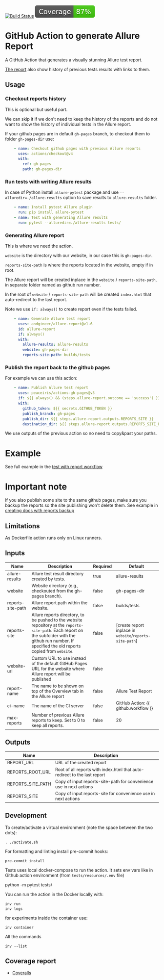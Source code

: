 [![Build Status](https://github.com/andgineer/allure-report/workflows/CI/badge.svg)](https://github.com/andgineer/allure-report/actions)
[![Coverage](https://raw.githubusercontent.com/andgineer/allure-report/python-coverage-comment-action-data/badge.svg)](https://htmlpreview.github.io/?https://github.com/andgineer/allure-report/blob/python-coverage-comment-action-data/htmlcov/index.html)
# GitHub Action to generate Allure Report

A GitHub Action that generates a visually stunning Allure test report.

[The report](https://andgineer.github.io/bitwarden-import-msecure/builds/tests/94/index.html#) 
also show history of previous tests results with links to them.

## Usage

### Checkout reports history

This is optional but useful part.

We can skip it if we don't need to keep the history of the reports and do not want to show the history of
individual tests in the Allure report.

If your github pages are in default `gh-pages` branch, to checkout them to
folder `gh-pages-dir` use:

```yaml
    - name: Checkout github pages with previous Allure reports
      uses: actions/checkout@v4
      with:
        ref: gh-pages
        path: gh-pages-dir

```

### Run tests with writing Allure results

In case of Python install `allure-pytest` package and use `--alluredir=./allure-results` option to save results to 
`allure-results` folder.

```yaml
    - name: Install pytest Allure plugin
      run: pip install allure-pytest
    - name: Test with generating Allure results
      run: pytest --alluredir=./allure-results tests/
```

### Generating Allure report

This is where we need the action.

`website` is the directory with our website, in our case this is `gh-pages-dir`.

`reports-site-path` is where the reports located in the website, empty if in root.

The Allure report will be created inplace in the `website` / `reports-site-path`, in separate folder named as 
github run number.

In the root of `website` / `reports-site-path` will be created `index.html` that auto-redirect to the last report.

Note we use `if: always()` to create report even if the tests failed.

```yaml
    - name: Generate Allure test report
      uses: andgineer/allure-report@v1.6
      id: allure-report
      if: always()
      with:
        allure-results: allure-results
        website: gh-pages-dir
        reports-site-path: builds/tests
```

### Publish the report back to the github pages

For example we can use this action:

```yaml
    - name: Publish Allure test report
      uses: peaceiris/actions-gh-pages@v3
      if: ${{ always() && (steps.allure-report.outcome == 'success') }}
      with:
        github_token: ${{ secrets.GITHUB_TOKEN }}
        publish_branch: gh-pages
        publish_dir: ${{ steps.allure-report.outputs.REPORTS_SITE }}
        destination_dir: ${{ steps.allure-report.outputs.REPORTS_SITE_PATH }}
```

We use outputs of the previous action so no need to copy&past your paths.

# Example

See full example in the
[test with report workflow](https://github.com/andgineer/bitwarden-import-msecure/blob/main/.github/workflows/ci.yml)

# Important note

If you also publish some site to the same github pages, make sure you backup the reports 
so the site publishing won't delete them.
See example in [creating docs with reports backup](https://github.com/andgineer/bitwarden-import-msecure/blob/main/.github/workflows/docs.yml)

## Limitations

As Dockerfile action runs only on Linux runners.

## Inputs

| Name              | Description                                                                                                                                                                                                   | Required | Default                               |
|-------------------|---------------------------------------------------------------------------------------------------------------------------------------------------------------------------------------------------------------|----------|---------------------------------------|
| allure-results    | Allure test result directory created by tests.                                                                                                                                                                | true     | allure-results                        |
| website    | Website directory (e.g., checkouted from the gh-pages branch).                                                                                                                                                | false    | gh-pages-dir                          |
| reports-site-path | Allure report path within the website.                                                                                                                                                                        | false    | builds/tests                          |
| reports-site      | Allure reports directory, to be pushed to the website repository at the `reports-site-path`. Each report on the subfolder with the github run number. If specified the old reports copied from `website`. | false    | [create report inplace in `website`/`reports-site-path`] |
| website-url       | Custom URL to use instead of the default GitHub Pages URL for the website where Allure report will be published                                                                                               | false    |                                       |
| report-name       | The name to be shown on top of the Overview tab in the Allure report                                                                                                                                          | false    | Allure Test Report                    |
| ci-name           | The name of the CI server                                                                                                                                                                                     | false    | GitHub Action: {{ github.workflow }}  |
| max-reports       | Number of previous Allure reports to keep. Set to 0 to keep all reports.                                                                                                                                      | false    | 20                                    |

## Outputs

| Name              | Description                                                               | 
|-------------------|---------------------------------------------------------------------------|
| REPORT_URL        | URL of the created report                                                 | 
| REPORTS_ROOT_URL  | Root of all reports with index.html that auto-redirect to the last report |
| REPORTS_SITE_PATH | Copy of input reports-site-path for convenience use in next actions       |
| REPORTS_SITE | Copy of input reports-site for convenience use in next actions            |


## Development

To create/activate a virtual environment (note the space between the two dots):

    . ./activate.sh

For formatting and linting install pre-commit hooks:

    pre-commit install

Tests uses local docker-compose to run the action.
It sets env vars like in Github action environment (from `tests/resources/.env` file)

   python -m pytest tests/

You can run the action in the Docker locally with:

    inv run
    inv logs

for experiments inside the container use:

    inv container

All the commands
    
    inv --list

## Coverage report
* [Coveralls](https://coveralls.io/github/andgineer/allure-report)